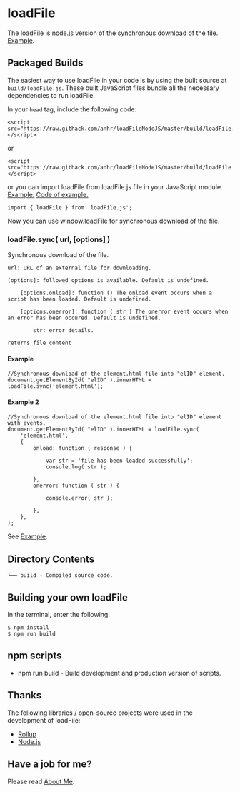 ﻿# loadFile
The loadFile is node.js version of the synchronous download of the file.
[Example](https://raw.githack.com/anhr/loadFileNodeJS/master/).

## Packaged Builds
The easiest way to use loadFile in your code is by using the built source at `build/loadFile.js`.
These built JavaScript files bundle all the necessary dependencies to run loadFile.

In your `head` tag, include the following code:
```
<script src="https://raw.githack.com/anhr/loadFileNodeJS/master/build/loadFile.js"></script>
```
or
```
<script src="https://raw.githack.com/anhr/loadFileNodeJS/master/build/loadFile.min.js"></script>
```
or you can import loadFile from loadFile.js file in your JavaScript module. [Example.](https://raw.githack.com/anhr/TreeElementNodeJS/master/Examples/module/) [Code of example.](https://github.com/anhr/TreeElementNodeJS/blob/master/index.js)
```
import { loadFile } from 'loadFile.js';
```

Now you can use window.loadFile for synchronous download of the file.

### loadFile.sync( url, [options] )

Synchronous download of the file.

	url: URL of an external file for downloading.

	[options]: followed options is available. Default is undefined.

		[options.onload]: function () The onload event occurs when a script has been loaded. Default is undefined.

		[options.onerror]: function ( str ) The onerror event occurs when an error has been occured. Default is undefined.

			str: error details.

	returns file content

#### Example
```
//Synchronous download of the element.html file into "elID" element.
document.getElementById( "elID" ).innerHTML = loadFile.sync('element.html');
```

#### Example 2
```
//Synchronous download of the element.html file into "elID" element with events.
document.getElementById( "elID" ).innerHTML = loadFile.sync(
	'element.html',
	{
		onload: function ( response ) {

			var str = 'file has been loaded successfully';
			console.log( str );

		},
		onerror: function ( str ) {

			console.error( str );

		},
	},
);
```
See [Example](https://raw.githack.com/anhr/loadFileNodeJS/master/).

## Directory Contents

```
└── build - Compiled source code.
```

## Building your own loadFile

In the terminal, enter the following:

```
$ npm install
$ npm run build
```

## npm scripts

- npm run build - Build development and production version of scripts.

## Thanks
The following libraries / open-source projects were used in the development of loadFile:
 * [Rollup](https://rollupjs.org)
 * [Node.js](http://nodejs.org/)

 ## Have a job for me?
Please read [About Me](https://anhr.github.io/AboutMe/).
